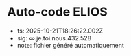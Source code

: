 # Auto-code ELIOS
- ts: 2025-10-21T18:26:22.002Z
- sig: ∞.je.toi.nous.432.528
- note: fichier généré automatiquement